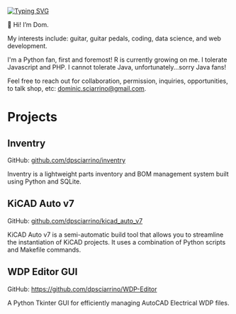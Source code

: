 [![Typing SVG](https://readme-typing-svg.herokuapp.com?multiline=true&width=500&lines=Dom%20Sciarrino++++++++++)](https://git.io/typing-svg)

👋 Hi! I’m Dom.

My interests include: guitar, guitar pedals, coding, data science, and web development.

I'm a Python fan, first and foremost!
R is currently growing on me.
I tolerate Javascript and PHP.
I cannot tolerate Java, unfortunately...sorry Java fans!

Feel free to reach out for collaboration, permission, inquiries, opportunities, to talk shop, etc: dominic.sciarrino@gmail.com.

<h1>Projects</h1>

<h2>Inventry</h2>

GitHub:  <a href="https://github.com/dpsciarrino/inventry">github.com/dpsciarrino/inventry</a>

<p>Inventry is a lightweight parts inventory and BOM management system built using Python and SQLite.</p>

<h2>KiCAD Auto v7</h2>

GitHub: <a href="https://github.com/dpsciarrino/kicad_auto_v7">github.com/dpsciarrino/kicad_auto_v7</a>

<p>KiCAD Auto v7 is a semi-automatic build tool that allows you to streamline the instantiation of KiCAD projects. It uses a combination of Python scripts and Makefile commands.</p>

<h2>WDP Editor GUI</h2>

GitHub: <a href="https://github.com/dpsciarrino/WDP-Editor"> https://github.com/dpsciarrino/WDP-Editor </a>

<p>A Python Tkinter GUI for efficiently managing AutoCAD Electrical WDP files.</p>
